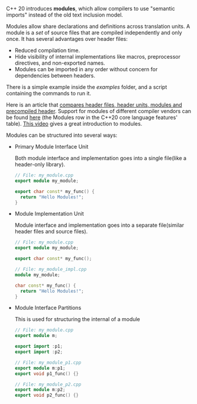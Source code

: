 C++ 20 introduces **modules**, which allow compilers to use "semantic imports" instead of the old text inclusion model.

Modules allow share declarations and definitions across translation units. A module is a *set* of source files that are compiled independently and only once. It has several advantages over header files:
- Reduced compilation time.
- Hide visibility of internal implementations like macros, preprocessor directives, and non-exported names.
- Modules can be imported in any order without concern for dependencies between headers.

There is a simple example inside the *examples* folder, and a script containing the commands to run it.

Here is an article that [compares header files, header units, modules and precompiled header](https://learn.microsoft.com/en-us/cpp/build/compare-inclusion-methods?view=msvc-170). Support for modules of different compiler vendors can be found [here](https://en.cppreference.com/w/cpp/compiler_support) (the Modules row in the C++20 core language features' table). [This video](https://www.youtube.com/watch?v=_x9K9_q2ZXE) gives a great introduction to modules.

Modules can be structured into several ways:
- Primary Module Interface Unit
  
  Both module interface and implementation goes into a single file(like a header-only library).

  ```c++
  // File: my_module.cpp
  export module my_module;

  export char const* my_func() {
    return "Hello Modules!";
  }
  ```

- Module Implementation Unit

  Module interface and implementation goes into a separate file(similar header files and source files).

  ```c++
  // File: my_module.cpp
  export module my_module;

  export char const* my_func();

  // File: my_module_impl.cpp
  module my_module;

  char const* my_func() {
    return "Hello Modules!";
  }
  ```

- Module Interface Partitions

  This is used for structuring the internal of a module
  
  ```c++
  // File: my_module.cpp
  export module m;

  export import :p1;
  export import :p2;

  // File: my_module_p1.cpp
  export module m:p1;
  export void p1_func() {}

  // File: my_module_p2.cpp
  export module m:p2;
  export void p2_func() {}
  ```